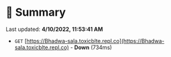# 📖 Summary
Last updated: **4/10/2022, 11:53:41 AM**

- `GET` [https://Bhadwa-sala.toxicblte.repl.co](https://Bhadwa-sala.toxicblte.repl.co) - **Down** (734ms)
